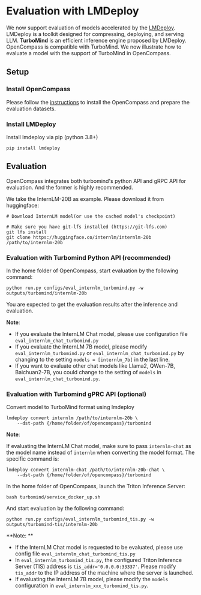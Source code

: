 # Evaluation with LMDeploy

We now support evaluation of models accelerated by the [LMDeploy](https://github.com/InternLM/lmdeploy). LMDeploy is a toolkit designed for compressing, deploying, and serving LLM. **TurboMind** is an efficient inference engine proposed by LMDeploy. OpenCompass is compatible with TurboMind. We now illustrate how to evaluate a model with the support of TurboMind in OpenCompass.

## Setup

### Install OpenCompass

Please follow the [instructions](https://opencompass.readthedocs.io/en/latest/get_started.html) to install the OpenCompass and prepare the evaluation datasets.

### Install LMDeploy

Install lmdeploy via pip (python 3.8+)

```shell
pip install lmdeploy
```

## Evaluation

OpenCompass integrates both turbomind's python API and gRPC API for evaluation. And the former is highly recommended.

We take the InternLM-20B as example. Please download it from huggingface:

```shell
# Download InternLM model(or use the cached model's checkpoint)

# Make sure you have git-lfs installed (https://git-lfs.com)
git lfs install
git clone https://huggingface.co/internlm/internlm-20b /path/to/internlm-20b
```

### Evaluation with Turbomind Python API (recommended)

In the home folder of OpenCompass, start evaluation by the following command:

```shell
python run.py configs/eval_internlm_turbomind.py -w outputs/turbomind/internlm-20b
```

You are expected to get the evaluation results after the inference and evaluation.

**Note**:

- If you evaluate the InternLM Chat model, please use configuration file `eval_internlm_chat_turbomind.py`
- If you evaluate the InternLM 7B model, please modify `eval_internlm_turbomind.py` or `eval_internlm_chat_turbomind.py` by changing to the setting `models = [internlm_7b]` in the last line.
- If you want to evaluate other chat models like Llama2, QWen-7B, Baichuan2-7B, you could change to the setting of `models` in `eval_internlm_chat_turbomind.py`.

### Evaluation with Turbomind gPRC API (optional)

Convert model to TurboMind format using lmdeploy

```shell
lmdeploy convert internlm /path/to/internlm-20b \
    --dst-path {/home/folder/of/opencompass}/turbomind
```

**Note**:

If evaluating the InternLM Chat model, make sure to pass `internlm-chat` as the model name instead of `internlm` when converting the model format. The specific command is:

```shell
lmdeploy convert internlm-chat /path/to/internlm-20b-chat \
    --dst-path {/home/folder/of/opencompass}/turbomind
```

In the home folder of OpenCompass, launch the Triton Inference Server:

```shell
bash turbomind/service_docker_up.sh
```

And start evaluation by the following command:

```shell
python run.py configs/eval_internlm_turbomind_tis.py -w outputs/turbomind-tis/internlm-20b
```

\*\*Note: \*\*

- If the InternLM Chat model is requested to be evaluated, please use config file `eval_internlm_chat_turbomind_tis.py`
- In `eval_internlm_turbomind_tis.py`, the configured Triton Inference Server (TIS) address is `tis_addr='0.0.0.0:33337'`. Please modify `tis_addr` to the IP address of the machine where the server is launched.
- If evaluating the InternLM 7B model, please modify the `models` configuration in `eval_internlm_xxx_turbomind_tis.py`.
